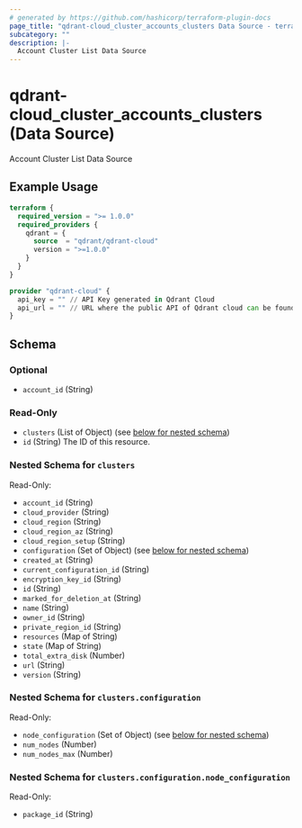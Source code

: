 ```yaml
---
# generated by https://github.com/hashicorp/terraform-plugin-docs
page_title: "qdrant-cloud_cluster_accounts_clusters Data Source - terraform-provider-qdrant-cloud"
subcategory: ""
description: |-
  Account Cluster List Data Source
---
```


# qdrant-cloud_cluster_accounts_clusters (Data Source)

Account Cluster List Data Source

## Example Usage

```terraform
terraform {
  required_version = ">= 1.0.0"
  required_providers {
    qdrant = {
      source  = "qdrant/qdrant-cloud"
      version = ">=1.0.0"
    }
  }
}

provider "qdrant-cloud" {
  api_key = "" // API Key generated in Qdrant Cloud
  api_url = "" // URL where the public API of Qdrant cloud can be found.
}
```

<!-- schema generated by tfplugindocs -->
## Schema

### Optional

- `account_id` (String)

### Read-Only

- `clusters` (List of Object) (see [below for nested schema](#nestedatt--clusters))
- `id` (String) The ID of this resource.

<a id="nestedatt--clusters"></a>
### Nested Schema for `clusters`

Read-Only:

- `account_id` (String)
- `cloud_provider` (String)
- `cloud_region` (String)
- `cloud_region_az` (String)
- `cloud_region_setup` (String)
- `configuration` (Set of Object) (see [below for nested schema](#nestedobjatt--clusters--configuration))
- `created_at` (String)
- `current_configuration_id` (String)
- `encryption_key_id` (String)
- `id` (String)
- `marked_for_deletion_at` (String)
- `name` (String)
- `owner_id` (String)
- `private_region_id` (String)
- `resources` (Map of String)
- `state` (Map of String)
- `total_extra_disk` (Number)
- `url` (String)
- `version` (String)

<a id="nestedobjatt--clusters--configuration"></a>
### Nested Schema for `clusters.configuration`

Read-Only:

- `node_configuration` (Set of Object) (see [below for nested schema](#nestedobjatt--clusters--configuration--node_configuration))
- `num_nodes` (Number)
- `num_nodes_max` (Number)

<a id="nestedobjatt--clusters--configuration--node_configuration"></a>
### Nested Schema for `clusters.configuration.node_configuration`

Read-Only:

- `package_id` (String)
